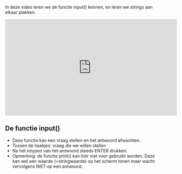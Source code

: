 In deze video leren we de functie input() kennen, en leren we strings aan elkaar plakken.

<div align="center">
<iframe width="560" height="315" src="https://www.youtube.com/embed/BG4Ol_vLUB8" title="YouTube video player" frameborder="0" allow="accelerometer; autoplay; clipboard-write; encrypted-media; gyroscope; picture-in-picture; web-share" allowfullscreen></iframe>
</div>

## De functie input()
* Deze functie kan een vraag stellen en het antwoord afwachten.
* Tussen de haakjes: vraag die we willen stellen
* Na het intypen van het antwoord steeds ENTER drukken.
* Opmerking: de functie print() kan hier niet voor gebruikt worden. Deze kan wel een waarde (=stringwaarde) op het scherm tonen maar wacht vervolgens NIET op een antwoord.
